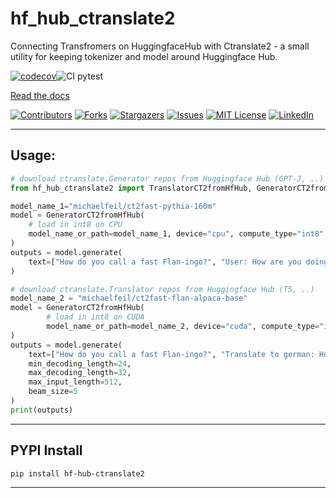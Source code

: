 hf_hub_ctranslate2
==============================

Connecting Transfromers on HuggingfaceHub with Ctranslate2 - a small utility for keeping tokenizer and model around Huggingface Hub.

[![codecov](https://codecov.io/gh/michaelfeil/hf-hub-ctranslate2/branch/master/graph/badge.svg?token=U9VIEFEELS)](https://codecov.io/gh/michaelfeil/hf-hub-ctranslate2)![CI pytest](https://github.com/michaelfeil/hf-hub-ctranslate2/actions/workflows/test_release.yml/badge.svg)

[Read the docs](https://michaelfeil.github.io/hf-hub-ctranslate2/)

<!-- PROJECT SHIELDS -->
[![Contributors][contributors-shield]][contributors-url]
[![Forks][forks-shield]][forks-url]
[![Stargazers][stars-shield]][stars-url]
[![Issues][issues-shield]][issues-url]
[![MIT License][license-shield]][license-url]
[![LinkedIn][linkedin-shield]][linkedin-url]

--------
## Usage:
```python
# download ctranslate.Generator repos from Huggingface Hub (GPT-J, ..)
from hf_hub_ctranslate2 import TranslatorCT2fromHfHub, GeneratorCT2fromHfHub

model_name_1="michaelfeil/ct2fast-pythia-160m"
model = GeneratorCT2fromHfHub(
    # load in int8 on CPU
    model_name_or_path=model_name_1, device="cpu", compute_type="int8"
)
outputs = model.generate(
    text=["How do you call a fast Flan-ingo?", "User: How are you doing?"]
)

# download ctranslate.Translator repos from Huggingface Hub (T5, ..)
model_name_2 = "michaelfeil/ct2fast-flan-alpaca-base"
model = GeneratorCT2fromHfHub(
        # load in int8 on CUDA
        model_name_or_path=model_name_2, device="cuda", compute_type="int8_float16"
)
outputs = model.generate(
    text=["How do you call a fast Flan-ingo?", "Translate to german: How are you doing?"],
    min_decoding_length=24,
    max_decoding_length=32,
    max_input_length=512,
    beam_size=5
)
print(outputs)
```

--------
## PYPI Install
```bash
pip install hf-hub-ctranslate2
```
--------



<!-- MARKDOWN LINKS & IMAGES -->
<!-- https://www.markdownguide.org/basic-syntax/#reference-style-links -->
[contributors-shield]: https://img.shields.io/github/contributors/michaelfeil/hf-hub-ctranslate2.svg?style=for-the-badge
[contributors-url]: https://github.com/michaelfeil/hf-hub-ctranslate2/graphs/contributors
[forks-shield]: https://img.shields.io/github/forks/michaelfeil/hf-hub-ctranslate2.svg?style=for-the-badge
[forks-url]: https://github.com/michaelfeil/hf-hub-ctranslate2/network/members
[stars-shield]: https://img.shields.io/github/stars/michaelfeil/hf-hub-ctranslate2.svg?style=for-the-badge
[stars-url]: https://github.com/michaelfeil/hf-hub-ctranslate2/stargazers
[issues-shield]: https://img.shields.io/github/issues/michaelfeil/hf-hub-ctranslate2.svg?style=for-the-badge
[issues-url]: https://github.com/michaelfeil/hf-hub-ctranslate2/issues
[license-shield]: https://img.shields.io/github/license/michaelfeil/hf-hub-ctranslate2.svg?style=for-the-badge
[license-url]: https://github.com/michaelfeil/hf-hub-ctranslate2/blob/master/LICENSE.txt
[linkedin-shield]: https://img.shields.io/badge/-LinkedIn-black.svg?style=for-the-badge&logo=linkedin&colorB=555
[linkedin-url]: https://linkedin.com/in/michael-feil
